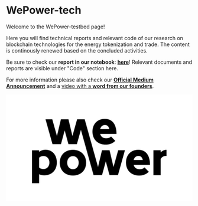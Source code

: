 # WePower-tech
Welcome to the WePower-testbed page!

Here you will find technical reports and relevant code of our research on blockchain technologies for the energy tokenization and trade.
The content is continously renewed based on the concluded activities.

Be sure to check our **report in our notebook**: [**here**](https://github.com/WePowerNetwork/wepower-testbed/blob/master/EleringPilot.ipynb)!
Relevant documents and reports are visible under "Code" section here.

For more information please also check our [**Official Medium Announcement**](https://medium.com/wepower/wepower-elering-nationwide-energy-experiment-results-revealed-300d65514141 "Announcement on Medium") and a [video with a **word from our founders**](https://youtu.be/IYaLQ0XU5OQ "Announcement on Youtube").

![WePower-logo](images/WePower-logo.jpg "Visit WePower homepage")